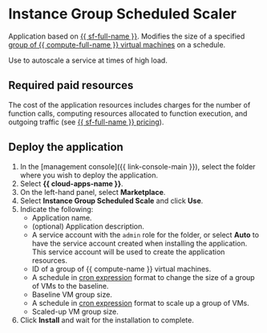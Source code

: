 # Instance Group Scheduled Scaler

Application based on [{{ sf-full-name }}](../functions). Modifies the size of a specified [group of {{ compute-full-name }} virtual machines](../compute/concepts/instance-groups/index.md) on a schedule.

Use to autoscale a service at times of high load.

## Required paid resources

The cost of the application resources includes charges for the number of function calls, computing resources allocated to function execution, and outgoing traffic (see [{{ sf-full-name }} pricing](../functions/pricing.md)).

## Deploy the application

1. In the [management console]({{ link-console-main }}), select the folder where you wish to deploy the application.
1. Select **{{ cloud-apps-name }}**.
1. On the left-hand panel, select **Marketplace**.
1. Select **Instance Group Scheduled Scale** and click **Use**.
1. Indicate the following:
   * Application name.
   * (optional) Application description.
   * A service account with the `admin` role for the folder, or select **Auto** to have the service account created when installing the application. This service account will be used to create the application resources.
   * ID of a group of {{ compute-name }} virtual machines.
   * A schedule in [cron expression](../functions/concepts/trigger/timer.md#cron-expression) format to change the size of a group of VMs to the baseline.
   * Baseline VM group size.
   * A schedule in [cron expression](../functions/concepts/trigger/timer.md#cron-expression) format to scale up a group of VMs.
   * Scaled-up VM group size.
1. Click **Install** and wait for the installation to complete.

